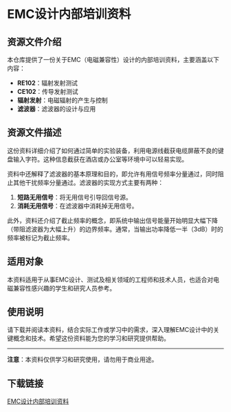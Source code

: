 # EMC设计内部培训资料

## 资源文件介绍

本仓库提供了一份关于EMC（电磁兼容性）设计的内部培训资料，主要涵盖以下内容：

- **RE102**：辐射发射测试
- **CE102**：传导发射测试
- **辐射发射**：电磁辐射的产生与控制
- **滤波器**：滤波器的设计与应用

## 资源文件描述

这份资料详细介绍了如何通过简单的实验装备，利用电源线截获电缆屏蔽不良的键盘输入字符。这种信息截获在酒店或办公室等环境中可以轻易实现。

资料中还解释了滤波器的基本原理和目的，即允许有用信号频率分量通过，同时阻止其他干扰频率分量通过。滤波器的实现方式主要有两种：

1. **短路无用信号**：将无用信号引导回信号源。
2. **消耗无用信号**：在滤波器中消耗掉无用信号。

此外，资料还介绍了截止频率的概念，即系统中输出信号能量开始明显大幅下降（带阻滤波器为大幅上升）的边界频率。通常，当输出功率降低一半（3dB）时的频率被标记为截止频率。

## 适用对象

本资料适用于从事EMC设计、测试及相关领域的工程师和技术人员，也适合对电磁兼容性感兴趣的学生和研究人员参考。

## 使用说明

请下载并阅读本资料，结合实际工作或学习中的需求，深入理解EMC设计中的关键概念和技术。希望这份资料能为您的学习和研究提供帮助。

---

**注意**：本资料仅供学习和研究使用，请勿用于商业用途。

## 下载链接

[EMC设计内部培训资料](https://pan.quark.cn/s/6ed8f14d9b5d)